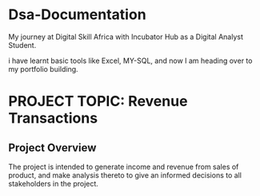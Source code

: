 # Dsa-Documentation
My journey at Digital Skill Africa with Incubator Hub as a Digital Analyst Student.

i have learnt basic tools like Excel, MY-SQL, and now I am heading over to my portfolio building.
# PROJECT TOPIC: Revenue Transactions
## Project Overview
The project is intended to generate income and revenue from sales of product, 
and make analysis thereto to give an informed decisions to all stakeholders in the project. 
